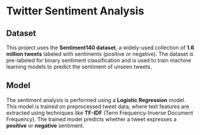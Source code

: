 # Twitter Sentiment Analysis

## Dataset

This project uses the **Sentiment140 dataset**, a widely-used collection of **1.6 million tweets** labeled with sentiments (positive or negative). The dataset is pre-labeled for binary sentiment classification and is used to train machine learning models to predict the sentiment of unseen tweets.

## Model

The sentiment analysis is performed using a **Logistic Regression** model. This model is trained on preprocessed tweet data, where text features are extracted using techniques like **TF-IDF** (Term Frequency-Inverse Document Frequency). The trained model predicts whether a tweet expresses a **positive** or **negative** sentiment.

